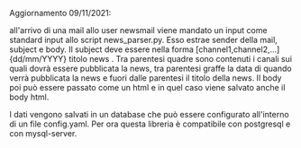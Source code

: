 Aggiornamento 09/11/2021:

all'arrivo di una mail allo user newsmail viene mandato un input come standard input allo script news_parser.py.
Esso estrae sender della mail, subject e body.
Il subject deve essere nella forma [channel1,channel2,...]{dd/mm/YYYY} titolo news . Tra parentesi quadre sono contenuti i canali sui quali dovrà essere pubblicata la news, tra parentesi graffe la data di quando verrà pubblicata la news e fuori dalle parentesi il titolo della news.
Il body poi può essere passato come un html e in quel caso viene salvato anche il body html.

I dati vengono salvati in un database che può essere configurato all'interno di un file config.yaml. Per ora questa libreria è compatibile con postgresql e con mysql-server. 
